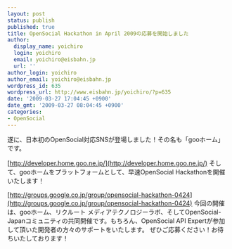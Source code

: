 ```yaml
---
layout: post
status: publish
published: true
title: OpenSocial Hackathon in April 2009の応募を開始しました
author:
  display_name: yoichiro
  login: yoichiro
  email: yoichiro@eisbahn.jp
  url: ''
author_login: yoichiro
author_email: yoichiro@eisbahn.jp
wordpress_id: 635
wordpress_url: http://www.eisbahn.jp/yoichiro/?p=635
date: '2009-03-27 17:04:45 +0900'
date_gmt: '2009-03-27 08:04:45 +0900'
categories:
- OpenSocial
---
```


遂に、日本初のOpenSocial対応SNSが登場しました！その名も「gooホーム」です。

[http://developer.home.goo.ne.jp/](http://developer.home.goo.ne.jp/)
そして、gooホームをプラットフォームとして、早速OpenSocial Hackathonを開催いたします！

[http://groups.google.co.jp/group/opensocial-hackathon-0424](http://groups.google.co.jp/group/opensocial-hackathon-0424)
今回の開催は、gooホーム、リクルート メディアテクノロジーラボ、そしてOpenSocial-Japanコミュニティの共同開催です。もちろん、OpenSocial API Expertが参加して頂いた開発者の方々のサポートをいたします。
ぜひご応募ください！お待ちいたしております！
